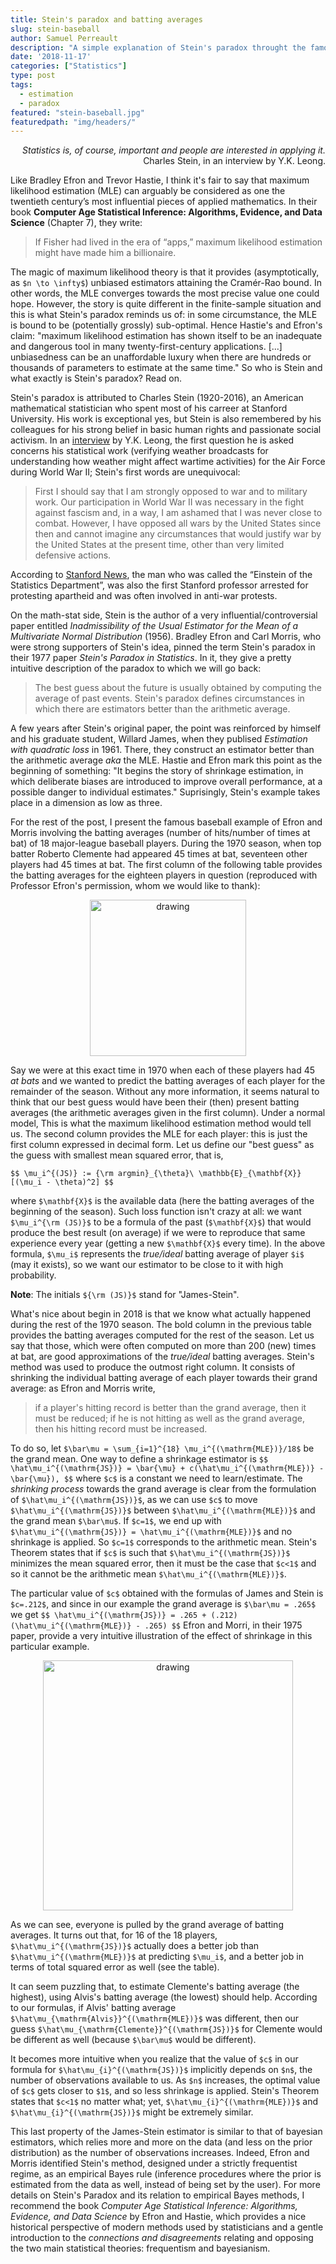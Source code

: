 ```yaml
---
title: Stein's paradox and batting averages
slug: stein-baseball
author: Samuel Perreault
description: "A simple explanation of Stein's paradox throught the famous baseball example of Efron and Morris (1975)"
date: '2018-11-17'
categories: ["Statistics"]
type: post
tags: 
  - estimation
  - paradox
featured: "stein-baseball.jpg"
featuredpath: "img/headers/"
---
```


<div style="text-align: right">
<i>Statistics is, of course, important and people are interested in applying it.</i> <br>
Charles Stein, in an interview by Y.K. Leong.
</div>

Like Bradley Efron and Trevor Hastie, I think it's fair to say that maximum likelihood estimation (MLE) can arguably be considered as one the twentieth century’s most influential pieces of applied mathematics.  In their book **Computer Age Statistical Inference: Algorithms, Evidence, and Data Science** (Chapter 7), they write:

> If Fisher had lived in the era of “apps,” maximum likelihood estimation might have made him a billionaire.

The magic of maximum likelihood theory is that it provides (asymptotically, as `$n \to \infty$`) unbiased estimators attaining the Cramér-Rao bound. In other words, the MLE converges towards the most precise value one could hope. However, the story is quite different in the finite-sample situation and this is what Stein's paradox reminds us of: in some circumstance, the MLE is bound to be (potentially grossly) sub-optimal. Hence Hastie's and Efron's claim: "maximum likelihood estimation has shown itself to be an inadequate and dangerous tool in many twenty-first-century applications. [...] unbiasedness can be an unaffordable luxury when there are hundreds or thousands of parameters to estimate at the same time." So who is Stein and what exactly is Stein's paradox? Read on.

Stein's paradox is attributed to Charles Stein (1920-2016), an American mathematical statistician who spent most of his carreer at Stanford University. His work is exceptional yes, but Stein is also remembered by his colleagues for his strong belief in basic human rights and passionate social activism. In an [interview](http://www2.ims.nus.edu.sg/imprints/interviews/CharlesStein.pdf) by Y.K. Leong, the first question he is asked concerns his statistical work (verifying weather broadcasts for understanding how weather might affect wartime activities) for the Air Force during World War II; Stein's first words are unequivocal:

> First I should say that I am strongly opposed to war and
to military work. Our participation in World War II was
necessary in the fight against fascism and, in a way, I am
ashamed  that  I  was  never  close  to  combat.  However,  I
have opposed all wars by the United States since then and
cannot imagine any circumstances that would justify war
by the United States at the present time, other than very
limited defensive actions.

According to [Stanford News](https://news.stanford.edu/2016/12/01/charles-m-stein-extraordinary-statistician-anti-war-activist-dies-96/), the man who was called the “Einstein of the Statistics Department”, was also the first Stanford professor arrested for protesting apartheid and was often involved in anti-war protests.

On the math-stat side, Stein is the author of a very influential/controversial paper entitled *Inadmissibility of the Usual Estimator for the Mean of a Multivariate Normal Distribution* (1956). Bradley Efron and Carl Morris, who were strong supporters of Stein's idea, pinned the term Stein's paradox in their 1977 paper *Stein's Paradox in Statistics*. In it, they give a pretty intuitive description of the paradox to which we will go back:

> The best guess about the future is usually obtained by computing the average of past events. Stein's paradox defines circumstances in which there are estimators better than the arithmetic average.

A few years after Stein's original paper, the point was reinforced by himself and his graduate student, Willard James, when they publised *Estimation with quadratic loss* in 1961. There, they construct an estimator better than the arithmetic average *aka* the MLE. Hastie and Efron mark this point as the beginning of something: "It begins the story of shrinkage estimation, in which deliberate biases are introduced to improve overall performance, at a possible danger to individual estimates." Suprisingly, Stein's example takes place in a dimension as low as three.

For the rest of the post, I present the famous baseball example of Efron and Morris involving the batting averages (number of hits/number of times at bat) of 18 major-league baseball players. During the 1970 season, when top batter Roberto Clemente had appeared 45 times at bat, seventeen other players had 45 times at bat. The first column of the following table provides the batting averages for the eighteen players in question (reproduced with Professor Efron's permission, whom we would like to thank):

<div style="text-align: center">
<img src="JS-baseball2.PNG" alt="drawing" width="250"/>
</div>

Say we were at this exact time in 1970 when each of these players had 45 *at bats* and we wanted to predict the batting averages of each player for the remainder of the season. Without any more information, it seems natural to think that our best guess would have been their (then) present batting averages (the arithmetic averages given in the first column). Under a normal model, This is what the maximum likelihood estimation method would tell us. The second column provides the MLE for each player: this is just the first column expressed in decimal form. Let us define our "best guess" as the guess with smallest mean squared error, that is,

`$$
\mu_i^{(JS)} := {\rm argmin}_{\theta}\ \mathbb{E}_{\mathbf{X}}[(\mu_i - \theta)^2]
$$`

where `$\mathbf{X}$` is the available data (here the batting averages of the beginning of the season). Such loss function isn't crazy at all: we want `$\mu_i^{\rm (JS)}$` to be a formula of the past (`$\mathbf{X}$`) that would produce the best result (on average) if we were to reproduce that same experience every year (getting a new `$\mathbf{X}$` every time). In the above formula, `$\mu_i$` represents the *true/ideal* batting average of player `$i$` (may it exists), so we want our estimator to be close to it with high probability.

**Note**: The initials `${\rm (JS)}$` stand for "James-Stein".

What's nice about begin in 2018 is that we know what actually happened during the rest of the 1970 season. The bold column in the previous table provides the batting averages computed for the rest of the season. Let us say that those, which were often computed on more than 200 (new) times at bat, are good approximations of the *true/ideal* batting averages. Stein's method was used to produce the outmost right column. It consists of shrinking the individual batting average of each player towards their grand average: as Efron and Morris write,

> if a player's hitting record is better than the grand average,  then it must be reduced; if he is not hitting as well as the grand average, then his hitting record must be increased.

To do so, let `$\bar\mu = \sum_{i=1}^{18} \mu_i^{(\mathrm{MLE})}/18$` be the grand mean. One way to define a shrinkage estimator is
`$$
	\hat\mu_i^{(\mathrm{JS})} = \bar{\mu} + c(\hat\mu_i^{(\mathrm{MLE})} - \bar{\mu}),
$$`
where `$c$` is a constant we need to learn/estimate. The *shrinking process* towards the grand average is clear from the formulation of `$\hat\mu_i^{(\mathrm{JS})}$`, as we can use `$c$` to move `$\hat\mu_i^{(\mathrm{JS})}$` between `$\hat\mu_i^{(\mathrm{MLE})}$` and the grand mean `$\bar\mu$`. If `$c=1$`, we end up with `$\hat\mu_i^{(\mathrm{JS})} = \hat\mu_i^{(\mathrm{MLE})}$` and no shrinkage is applied. So `$c=1$` corresponds to the arithmetic mean. Stein's Theorem states that if `$c$` is such that `$\hat\mu_i^{(\mathrm{JS})}$` minimizes the mean squared error, then it must be the case that `$c<1$` and so it cannot be the arithmetic mean `$\hat\mu_i^{(\mathrm{MLE})}$`. 

The particular value of `$c$` obtained with the formulas of James and Stein is `$c=.212$`, and since in our example the grand average is `$\bar\mu = .265$` we get
`$$
	\hat\mu_i^{(\mathrm{JS})} = .265 + (.212)(\hat\mu_i^{(\mathrm{MLE})} - .265)
$$`
Efron and Morri, in their 1975 paper, provide a very intuitive illustration of the effect of shrinkage in this particular example.

<div style="text-align: center">
<img src="JS-baseball3.PNG" alt="drawing" width="400"/>
</div>

As we can see, everyone is pulled by the grand average of batting averages. It turns out that, for 16 of the 18 players, `$\hat\mu_i^{(\mathrm{JS})}$` actually does a better job than `$\hat\mu_i^{(\mathrm{MLE})}$` at predicting `$\mu_i$`, and a better job in terms of total squared error as well (see the table).

It can seem puzzling that, to estimate Clemente's batting average (the highest), using Alvis's batting average (the lowest) should help. According to our formulas, if Alvis' batting average `$\hat\mu_{\mathrm{Alvis}}^{(\mathrm{MLE})}$` was different, then our guess `$\hat\mu_{\mathrm{Clemente}}^{(\mathrm{JS})}$` for Clemente would be different as well (because `$\bar\mu$` would be different).

It becomes more intuitive when you realize that the value of `$c$` in our formula for `$\hat\mu_{i}^{(\mathrm{JS})}$` implicitly depends on `$n$`, the number of observations available to us. As `$n$` increases, the optimal value of `$c$` gets closer to `$1$`, and so less shrinkage is applied. Stein's Theorem states that `$c<1$` no matter what; yet, `$\hat\mu_{i}^{(\mathrm{MLE})}$` and `$\hat\mu_{i}^{(\mathrm{JS})}$` might be extremely similar. 

This last property of the James-Stein estimator is similar to that of bayesian estimators, which relies more and more on the data (and less on the prior distribution) as the number of observations increases. Indeed, Efron and Morris identified Stein's method, designed under a strictly frequentist regime, as an empirical Bayes rule (inference procedures where the prior is estimated from the data as well, instead of being set by the user). For more details on Stein's Paradox and its relation to empirical Bayes methods, I recommend the book *Computer Age Statistical Inference: Algorithms, Evidence, and Data Science* by Efron and Hastie, which provides a nice historical perspective of modern methods used by statisticians and a gentle introduction to the *connections and disagreements* relating and opposing the two main statistical theories: frequentism and bayesianism.
